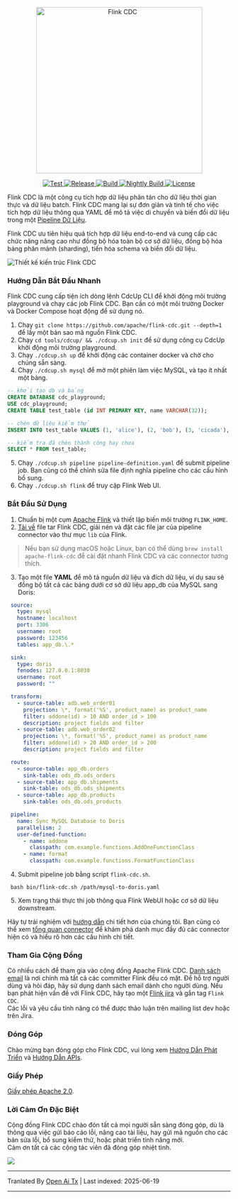 <p align="center">
  <a href="https://nightlies.apache.org/flink/flink-cdc-docs-stable/"><img src="https://raw.githubusercontent.com/apache/flink-cdc/master/docs/static/fig/flinkcdc-logo.png" alt="Flink CDC" style="width: 375px;"></a>
</p>
<p align="center">
<a href="https://github.com/apache/flink-cdc/" target="_blank">
    <img src="https://img.shields.io/github/stars/apache/flink-cdc?style=social&label=Star&maxAge=2592000" alt="Test">
</a>
<a href="https://github.com/apache/flink-cdc/releases" target="_blank">
    <img src="https://img.shields.io/github/v/release/apache/flink-cdc?color=yellow" alt="Release">
</a>
<a href="https://github.com/apache/flink-cdc/actions/workflows/flink_cdc_ci.yml" target="_blank">
    <img src="https://img.shields.io/github/actions/workflow/status/apache/flink-cdc/flink_cdc_ci.yml?branch=master" alt="Build">
</a>
<a href="https://github.com/apache/flink-cdc/actions/workflows/flink_cdc_ci_nightly.yml" target="_blank">
    <img src="https://img.shields.io/github/actions/workflow/status/apache/flink-cdc/flink_cdc_ci_nightly.yml?branch=master&label=nightly" alt="Nightly Build">
</a>
<a href="https://github.com/apache/flink-cdc/tree/master/LICENSE" target="_blank">
    <img src="https://img.shields.io/static/v1?label=license&message=Apache License 2.0&color=white" alt="License">
</a>
</p>


Flink CDC là một công cụ tích hợp dữ liệu phân tán cho dữ liệu thời gian thực và dữ liệu batch. Flink CDC mang lại sự đơn giản 
và tinh tế cho việc tích hợp dữ liệu thông qua YAML để mô tả việc di chuyển và biến đổi dữ liệu trong một 
[Pipeline Dữ Liệu](https://raw.githubusercontent.com/apache/flink-cdc/master/docs/content/docs/core-concept/data-pipeline.md).


Flink CDC ưu tiên hiệu quả tích hợp dữ liệu end-to-end và cung cấp các chức năng nâng cao như 
đồng bộ hóa toàn bộ cơ sở dữ liệu, đồng bộ hóa bảng phân mảnh (sharding), tiến hóa schema và biến đổi dữ liệu.

![Thiết kế kiến trúc Flink CDC](https://raw.githubusercontent.com/apache/flink-cdc/master/docs/static/fig/architecture.png)

### Hướng Dẫn Bắt Đầu Nhanh

Flink CDC cung cấp tiện ích dòng lệnh CdcUp CLI để khởi động môi trường playground và chạy các job Flink CDC.
Bạn cần có một môi trường Docker và Docker Compose hoạt động để sử dụng nó.

1. Chạy `git clone https://github.com/apache/flink-cdc.git --depth=1` để lấy một bản sao mã nguồn Flink CDC.
2. Chạy `cd tools/cdcup/ && ./cdcup.sh init` để sử dụng công cụ CdcUp khởi động môi trường playground.
3. Chạy `./cdcup.sh up` để khởi động các container docker và chờ cho chúng sẵn sàng.
4. Chạy `./cdcup.sh mysql` để mở một phiên làm việc MySQL, và tạo ít nhất một bảng.

```sql
-- khởi tạo db và bảng
CREATE DATABASE cdc_playground;
USE cdc_playground;
CREATE TABLE test_table (id INT PRIMARY KEY, name VARCHAR(32));

-- chèn dữ liệu kiểm thử
INSERT INTO test_table VALUES (1, 'alice'), (2, 'bob'), (3, 'cicada'), (4, 'derrida');

-- kiểm tra đã chèn thành công hay chưa
SELECT * FROM test_table;
```

5. Chạy `./cdcup.sh pipeline pipeline-definition.yaml` để submit pipeline job. Bạn cũng có thể chỉnh sửa file định nghĩa pipeline cho các cấu hình bổ sung.
6. Chạy `./cdcup.sh flink` để truy cập Flink Web UI.

### Bắt Đầu Sử Dụng

1. Chuẩn bị một cụm [Apache Flink](https://nightlies.apache.org/flink/flink-docs-master/docs/try-flink/local_installation/#starting-and-stopping-a-local-cluster) và thiết lập biến môi trường `FLINK_HOME`.
2. [Tải về](https://github.com/apache/flink-cdc/releases) file tar Flink CDC, giải nén và đặt các file jar của pipeline connector vào thư mục `lib` của Flink.

> Nếu bạn sử dụng macOS hoặc Linux, bạn có thể dùng `brew install apache-flink-cdc` để cài đặt nhanh Flink CDC và các connector tương thích.

3. Tạo một file **YAML** để mô tả nguồn dữ liệu và đích dữ liệu, ví dụ sau sẽ đồng bộ tất cả các bảng dưới cơ sở dữ liệu app_db của MySQL sang Doris:
  ```yaml
   source:
     type: mysql
     hostname: localhost
     port: 3306
     username: root
     password: 123456
     tables: app_db.\.*

   sink:
     type: doris
     fenodes: 127.0.0.1:8030
     username: root
     password: ""

   transform:
     - source-table: adb.web_order01
       projection: \*, format('%S', product_name) as product_name
       filter: addone(id) > 10 AND order_id > 100
       description: project fields and filter
     - source-table: adb.web_order02
       projection: \*, format('%S', product_name) as product_name
       filter: addone(id) > 20 AND order_id > 200
       description: project fields and filter

   route:
     - source-table: app_db.orders
       sink-table: ods_db.ods_orders
     - source-table: app_db.shipments
       sink-table: ods_db.ods_shipments
     - source-table: app_db.products
       sink-table: ods_db.ods_products

   pipeline:
     name: Sync MySQL Database to Doris
     parallelism: 2
     user-defined-function:
       - name: addone
         classpath: com.example.functions.AddOneFunctionClass
       - name: format
         classpath: com.example.functions.FormatFunctionClass
  ```
4. Submit pipeline job bằng script `flink-cdc.sh`.
 ```shell
  bash bin/flink-cdc.sh /path/mysql-to-doris.yaml
 ```
5. Xem trạng thái thực thi job thông qua Flink WebUI hoặc cơ sở dữ liệu downstream.

Hãy tự trải nghiệm với [hướng dẫn](https://raw.githubusercontent.com/apache/flink-cdc/master/docs/content/docs/get-started/quickstart/mysql-to-doris.md) chi tiết hơn của chúng tôi. 
Bạn cũng có thể xem [tổng quan connector](https://raw.githubusercontent.com/apache/flink-cdc/master/docs/content/docs/connectors/pipeline-connectors/overview.md) để khám phá danh mục đầy đủ các connector hiện có và hiểu rõ hơn các cấu hình chi tiết.

### Tham Gia Cộng Đồng

Có nhiều cách để tham gia vào cộng đồng Apache Flink CDC. [Danh sách email](https://flink.apache.org/what-is-flink/community/#mailing-lists) là nơi chính mà tất cả các committer Flink đều có mặt. Để hỗ trợ người dùng và hỏi đáp, hãy sử dụng danh sách email dành cho người dùng. Nếu bạn phát hiện vấn đề với Flink CDC,
hãy tạo một [Flink jira](https://issues.apache.org/jira/projects/FLINK/summary) và gắn tag `Flink CDC`.   
Các lỗi và yêu cầu tính năng có thể được thảo luận trên mailing list dev hoặc trên Jira.

### Đóng Góp

Chào mừng bạn đóng góp cho Flink CDC, vui lòng xem [Hướng Dẫn Phát Triển](https://raw.githubusercontent.com/apache/flink-cdc/master/docs/content/docs/developer-guide/contribute-to-flink-cdc.md)
và [Hướng Dẫn APIs](https://raw.githubusercontent.com/apache/flink-cdc/master/docs/content/docs/developer-guide/understand-flink-cdc-api.md).

### Giấy Phép

[Giấy phép Apache 2.0](https://raw.githubusercontent.com/apache/flink-cdc/master/LICENSE).

### Lời Cảm Ơn Đặc Biệt

Cộng đồng Flink CDC chào đón tất cả mọi người sẵn sàng đóng góp, dù là thông qua việc gửi báo cáo lỗi,
nâng cao tài liệu, hay gửi mã nguồn cho các bản sửa lỗi, bổ sung kiểm thử, hoặc phát triển tính năng mới.     
Cảm ơn tất cả các cộng tác viên đã đóng góp nhiệt tình.

<a href="https://github.com/apache/flink-cdc/graphs/contributors">
  <img src="https://contrib.rocks/image?repo=apache/flink-cdc"/>
</a>

---

Tranlated By [Open Ai Tx](https://github.com/OpenAiTx/OpenAiTx) | Last indexed: 2025-06-19

---